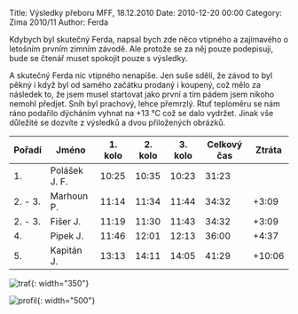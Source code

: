 Title: Výsledky přeboru MFF, 18.12.2010
Date: 2010-12-20 00:00
Category: Zima 2010/11
Author: Ferda

Kdybych byl skutečný Ferda, napsal bych zde něco vtipného a zajímavého o letošním prvním zimním závodě. Ale protože se za něj pouze podepisuji, bude se čtenář muset spokojit pouze s výsledky.

A skutečný Ferda nic vtipného nenapíše. Jen suše sdělí, že závod to byl pěkný i když byl od samého začátku prodaný i koupený, což mělo za následek to, že jsem musel startovat jako první a tím pádem jsem nikoho nemohl předjet. Sníh byl prachový, lehce přemrzlý. Rtuť teploměru se nám ráno podařilo dýcháním vyhnat na +13 °C což se dalo vydržet. Jinak vše důležité se dozvíte z výsledků a dvou přiložených obrázků.

| Pořadí  | Jméno         | 1. kolo | 2. kolo | 3. kolo | Celkový čas | Ztráta |
|---------|---------------|---------|---------|---------|-------------|--------|
| 1.      | Polášek J. F. | 10:25   | 10:35   | 10:23   | 31:23       |        |
| 2. - 3. | Marhoun P.    | 11:14   | 11:34   | 11:44   | 34:32       | +3:09  |
| 2. - 3. | Fišer J.      | 11:19   | 11:30   | 11:43   | 34:32       | +3:09  |
| 4.      | Pipek J.      | 11:46   | 12:01   | 12:13   | 36:00       | +4:37  |
| 5.      | Kapitán J.    | 13:13   | 14:11   | 14:05   | 41:29       | +10:06 |

![trať]({static}/static/zima-2010-11/prebor-2010-trat.jpg){: width="350"}

![profil]({static}/static/zima-2010-11/prebor-2010-profil.jpg){: width="500"}
